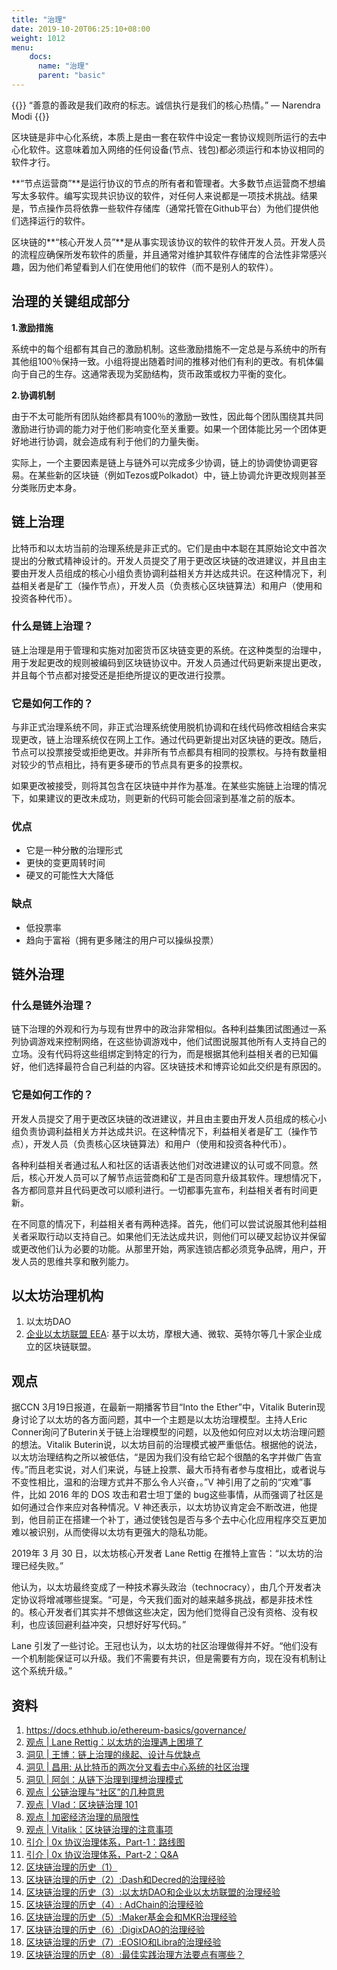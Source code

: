 ```yaml
---
title: "治理"
date: 2019-10-20T06:25:10+08:00
weight: 1012
menu:
    docs:
      name: "治理"
      parent: "basic"
---
```


{{<adm type="note">}}
“善意的善政是我们政府的标志。诚信执行是我们的核心热情。” — Narendra Modi
{{</adm>}}



区块链是非中心化系统，本质上是由一套在软件中设定一套协议规则所运行的去中心化软件。这意味着加入网络的任何设备(节点、钱包)都必须运行和本协议相同的软件才行。

**“节点运营商”**是运行协议的节点的所有者和管理者。大多数节点运营商不想编写太多软件。编写实现共识协议的软件，对任何人来说都是一项技术挑战。结果是，节点操作员将依靠一些软件存储库（通常托管在Github平台）为他们提供他们选择运行的软件。

区块链的**“核心开发人员”**是从事实现该协议的软件的软件开发人员。开发人员的流程应确保所发布软件的质量，并且通常对维护其软件存储库的合法性非常感兴趣，因为他们希望看到人们在使用他们的软件（而不是别人的软件）。



## 治理的关键组成部分

**1.激励措施**

系统中的每个组都有其自己的激励机制。这些激励措施不一定总是与系统中的所有其他组100％保持一致。小组将提出随着时间的推移对他们有利的更改。有机体偏向于自己的生存。这通常表现为奖励结构，货币政策或权力平衡的变化。

**2.协调机制**

由于不太可能所有团队始终都具有100％的激励一致性，因此每个团队围绕其共同激励进行协调的能力对于他们影响变化至关重要。如果一个团体能比另一个团体更好地进行协调，就会造成有利于他们的力量失衡。

实际上，一个主要因素是链上与链外可以完成多少协调，链上的协调使协调更容易。在某些新的区块链（例如Tezos或Polkadot）中，链上协调允许更改规则甚至分类账历史本身。



## 链上治理

比特币和以太坊当前的治理系统是非正式的。它们是由中本聪在其原始论文中首次提出的分散式精神设计的。开发人员提交了用于更改区块链的改进建议，并且由主要由开发人员组成的核心小组负责协调利益相关方并达成共识。在这种情况下，利益相关者是矿工（操作节点），开发人员（负责核心区块链算法）和用户（使用和投资各种代币）。

### 什么是链上治理？

链上治理是用于管理和实施对加密货币区块链变更的系统。在这种类型的治理中，用于发起更改的规则被编码到区块链协议中。开发人员通过代码更新来提出更改，并且每个节点都对接受还是拒绝所提议的更改进行投票。

### 它是如何工作的？

与非正式治理系统不同，非正式治理系统使用脱机协调和在线代码修改相结合来实现更改，链上治理系统仅在网上工作。通过代码更新提出对区块链的更改。随后，节点可以投票接受或拒绝更改。并非所有节点都具有相同的投票权。与持有数量相对较少的节点相比，持有更多硬币的节点具有更多的投票权。

如果更改被接受，则将其包含在区块链中并作为基准。在某些实施链上治理的情况下，如果建议的更改未成功，则更新的代码可能会回滚到基准之前的版本。

### 优点

- 它是一种分散的治理形式
- 更快的变更周转时间
- 硬叉的可能性大大降低

### 缺点

- 低投票率
- 趋向于富裕（拥有更多赌注的用户可以操纵投票）

## 链外治理

### 什么是链外治理？

链下治理的外观和行为与现有世界中的政治非常相似。各种利益集团试图通过一系列协调游戏来控制网络，在这些协调游戏中，他们试图说服其他所有人支持自己的立场。没有代码将这些组绑定到特定的行为，而是根据其他利益相关者的已知偏好，他们选择最符合自己利益的内容。区块链技术和博弈论如此交织是有原因的。

### 它是如何工作的？

开发人员提交了用于更改区块链的改进建议，并且由主要由开发人员组成的核心小组负责协调利益相关方并达成共识。在这种情况下，利益相关者是矿工（操作节点），开发人员（负责核心区块链算法）和用户（使用和投资各种代币）。

各种利益相关者通过私人和社区的话语表达他们对改进建议的认可或不同意。然后，核心开发人员可以了解节点运营商和矿工是否同意升级其软件。理想情况下，各方都同意并且代码更改可以顺利进行。一切都事先宣布，利益相关者有时间更新。

在不同意的情况下，利益相关者有两种选择。首先，他们可以尝试说服其他利益相关者采取行动以支持自己。如果他们无法达成共识，则他们可以硬叉起协议并保留或更改他们认为必要的功能。从那里开始，两家连锁店都必须竞争品牌，用户，开发人员的思维共享和散列能力。

## 以太坊治理机构



1. 以太坊DAO
2. [企业以太坊联盟 EEA](https://entethalliance.org/): 基于以太坊，摩根大通、微软、英特尔等几十家企业成立的区块链联盟。

## 观点

据CCN 3月19日报道，在最新一期播客节目“Into the Ether”中，Vitalik Buterin现身讨论了以太坊的各方面问题，其中一个主题是以太坊治理模型。主持人Eric Conner询问了Buterin关于链上治理模型的问题，以及他如何应对以太坊治理问题的想法。Vitalik Buterin说，以太坊目前的治理模式被严重低估。根据他的说法，以太坊治理结构之所以被低估，“是因为我们没有给它起个很酷的名字并做广告宣传。”而且老实说，对人们来说，与链上投票、最大币持有者参与度相比，或者说与不变性相比，温和的治理方式并不那么令人兴奋，。”V 神引用了之前的“灾难”事件，比如 2016 年的 DOS 攻击和君士坦丁堡的 bug这些事情，从而强调了社区是如何通过合作来应对各种情况。V 神还表示，以太坊协议肯定会不断改进，他提到，他目前正在搭建一个补丁，通过使钱包是否与多个去中心化应用程序交互更加难以被识别，从而使得以太坊有更强大的隐私功能。



2019年 3 月 30 日，以太坊核心开发者 Lane Rettig 在推特上宣告：“以太坊的治理已经失败。”

他认为，以太坊最终变成了一种技术寡头政治（technocracy），由几个开发者决定协议将增减哪些提案。“可是，今天我们面对的越来越多挑战，都是非技术性的。核心开发者们其实并不想做这些决定，因为他们觉得自己没有资格、没有权利，也应该回避利益冲突，只想好好写代码。”

Lane 引发了一些讨论。王冠也认为，以太坊的社区治理做得并不好。“他们没有一个机制能保证可以升级。我们不需要有共识，但是需要有方向，现在没有机制让这个系统升级。”


## 资料

1. https://docs.ethhub.io/ethereum-basics/governance/
2. [观点 | Lane Rettig：以太坊的治理遇上困境了](https://ethfans.org/posts/ethereum-governance-is-stuck-by-lane)
3. [洞见 | 王博：链上治理的缘起、设计与优缺点](https://ethfans.org/posts/origins-designs-and-advantages-of-on-chain-governance)
4. [洞见 | 昌用: 从比特币的两次分叉看去中心系统的社区治理](https://ethfans.org/posts/community-governance-of-decentralized-systems-by-changyong)
5. [洞见 | 阿剑：从链下治理到理想治理模式](https://ethfans.org/posts/from-offline-governance-to-ideal-mode)
6. [观点 | 公链治理与“社区”的几种意思](https://ethfans.org/posts/governance-in-public-blockchain-and-meanings-of-community)
7. [观点 | Vlad：区块链治理 101](https://ethfans.org/posts/blockchain-governance-101)
8. [观点 | 加密经济治理的局限性](https://ethfans.org/posts/the-limits-of-crypto-economic-governance)
9. [观点 | Vitalik：区块链治理的注意事项](https://ethfans.org/posts/vitalik-voting)
10. [引介 | 0x 协议治理体系，Part-1：路线图](https://ethfans.org/posts/governance-in-0x-protocol-part-1)
11. [引介 | 0x 协议治理体系，Part-2：Q&A](https://ethfans.org/posts/governance-in-0x-protocol-part-2)
12. [区块链治理的历史（1）](https://bihu.com/article/1447606608)
13. [区块链治理的历史（2）:Dash和Decred的治理经验](https://bihu.com/article/1909895795)[
    ](https://bihu.com/article/1909895795)
14. [区块链治理的历史（3）:以太坊DAO和企业以太坊联盟的治理经验](https://bihu.com/article/1547682870)[
    ](https://bihu.com/article/1547682870)
15. [区块链治理的历史（4）: AdChain的治理经验](https://bihu.com/article/1113620895)[
    ](https://bihu.com/article/1113620895)
16. [区块链治理的历史（5）:Maker基金会和MKR治理经验](https://bihu.com/article/1416018243)[
    ](https://bihu.com/article/1416018243)
17. [区块链治理的历史（6）:DigixDAO的治理经验](https://bihu.com/article/1194517722)[
    ](https://bihu.com/article/1194517722)
18. [区块链治理的历史（7）:EOSIO和Libra的治理经验](https://bihu.com/article/1366421639)[
    ](https://bihu.com/article/1366421639)
19. [区块链治理的历史（8）:最佳实践治理方法要点有哪些？](https://bihu.com/article/1060157921)[
    ](https://bihu.com/article/1060157921)